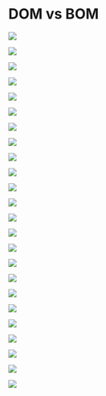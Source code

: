 # DOM vs BOM

![](https://imgur.com/zjrx13y.jpg)

![](https://imgur.com/8BlySzK.jpg)

![](https://imgur.com/BOkKWZI.jpg)

![](https://imgur.com/0ZuwlgL.jpg)

![](https://imgur.com/f2D82EQ.jpg)

![](https://imgur.com/z4zBS85.jpg)

![](https://imgur.com/cSzeqKT.jpg)

![](https://imgur.com/pz82xZJ.jpg)

![](https://imgur.com/ADl6Upu.jpg)

![](https://imgur.com/QZuTFNc.jpg)

![](https://imgur.com/X5sEgNm.jpg)

![](https://imgur.com/GFeOE8d.jpg)

![](https://imgur.com/gRhppwt.jpg)

![](https://imgur.com/3RXlktN.jpg)

![](https://imgur.com/fXmS1jG.jpg)

![](https://imgur.com/PEMiF34.jpg)

![](https://imgur.com/Ld5NY6i.jpg)

![](https://imgur.com/LspBDu2.jpg)

![](https://imgur.com/qJN9tv4.jpg)

![](https://imgur.com/SzXRotX.jpg)

![](https://imgur.com/72p9IpD.jpg)

![](https://imgur.com/8FLQqp6.jpg)

![](https://imgur.com/rMhOTy1.jpg)

![](.jpg)



